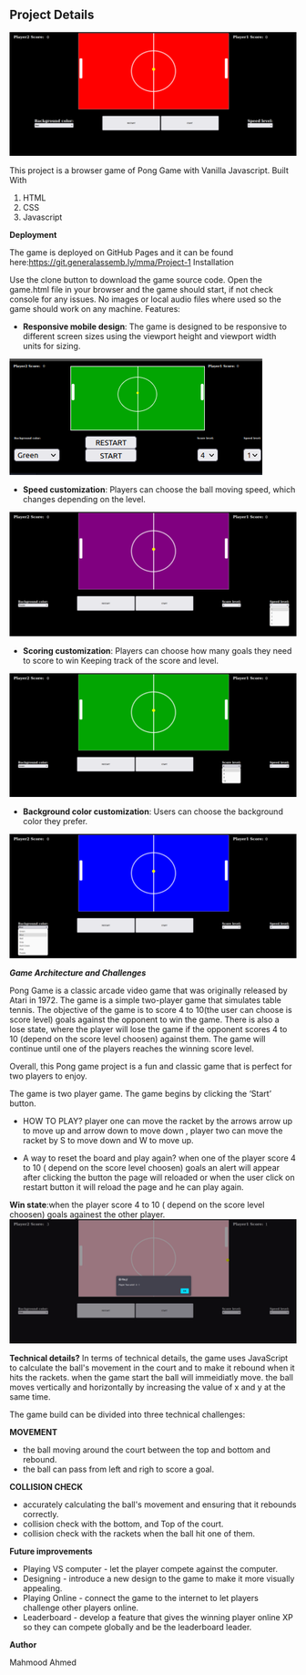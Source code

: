 ## Project Details

![Alt text](<Screenshot from 2023-07-12 16-11-36.png>)

This project is a browser game of Pong Game with Vanilla Javascript.
Built With

1. HTML
2. CSS
3. Javascript

**Deployment**

The game is deployed on GitHub Pages and it can be found here:https://git.generalassemb.ly/mma/Project-1
Installation

Use the clone button to download the game source code. Open the game.html file in your browser and the game should start, if not check console for any issues. No images or local audio files where used so the game should work on any machine.
Features:

- **Responsive mobile design**:
  The game is designed to be responsive to different screen sizes using the viewport height and viewport width units for sizing.

![Alt text](<Screenshot from 2023-07-13 09-58-58.png>)

- **Speed customization**:
  Players can choose the ball moving speed, which changes depending on the level.

![Alt text](<Screenshot from 2023-07-12 16-48-00.png>)

- **Scoring customization**:
  Players can choose how many goals they need to score to win Keeping track of the score and level.

![Alt text](<Screenshot from 2023-07-12 16-47-42.png>)

- **Background color customization**:
  Users can choose the background color they prefer.

![Alt text](<Screenshot from 2023-07-12 16-44-32.png>)

**_Game Architecture and Challenges_**

Pong Game is a classic arcade video game that was originally released by Atari in 1972. The game is a simple two-player game that simulates table tennis. The objective of the game is to score 4 to 10(the user can choose is score level) goals against the opponent to win the game. There is also a lose state, where the player will lose the game if the opponent scores 4 to 10 (depend on the score level choosen) against them. The game will continue until one of the players reaches the winning score level.

Overall, this Pong game project is a fun and classic game that is perfect for two players to enjoy.

The game is two player game. The game begins by clicking the ‘Start’ button.

- HOW TO PLAY?
  player one can move the racket by the arrows arrow up to move up and arrow down to move down , player two can move the racket by S to move down and W to move up.

- A way to reset the board and play again?
  when one of the player score 4 to 10 ( depend on the score level choosen) goals an alert will appear after clicking the button the page will reloaded or when the user click on restart button it will reload the page and he can play again.

**Win state**:when the player score 4 to 10 ( depend on the score level choosen) goals againest the other player.
![Alt text](<Screenshot from 2023-07-12 16-48-49.png>)

**Technical details?**
In terms of technical details, the game uses JavaScript to calculate the ball's movement in the court and to make it rebound when it hits the rackets.
when the game start the ball will immeidiatly move.
the ball moves vertically and horizontally by increasing the value of x and y at the same time.

The game build can be divided into three technical challenges:

**MOVEMENT**

- the ball moving around the court between the top and bottom and rebound.
- the ball can pass from left and righ to score a goal.

**COLLISION CHECK**

- accurately calculating the ball's movement and ensuring that it rebounds correctly.
- collision check with the bottom, and Top of the court.
- collision check with the rackets when the ball hit one of them.

**Future improvements**

- Playing VS computer - let the player compete against the computer.
- Designing - introduce a new design to the game to make it more visually appealing.
- Playing Online - connect the game to the internet to let players challenge other players online.
- Leaderboard - develop a feature that gives the winning player online XP so they can compete globally and be the leaderboard leader.

**Author**

Mahmood Ahmed
